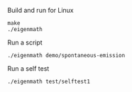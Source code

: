 Build and run for Linux

```
make
./eigenmath
```

Run a script

```
./eigenmath demo/spontaneous-emission
```

Run a self test

```
./eigenmath test/selftest1
```
